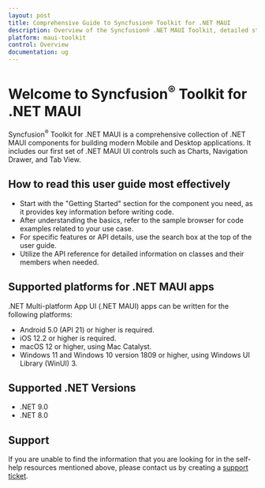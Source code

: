 ```yaml
---
layout: post
title: Comprehensive Guide to Syncfusion® Toolkit for .NET MAUI
description: Overview of the Syncfusion® .NET MAUI Toolkit, detailed steps on how to read the user guide effectively, and supported platforms
platform: maui-toolkit
control: Overview
documentation: ug
---
```


# Welcome to Syncfusion<sup>®</sup> Toolkit for .NET MAUI

Syncfusion<sup>®</sup> Toolkit for .NET MAUI is a comprehensive collection of .NET MAUI components for building modern Mobile and Desktop applications. It includes our first set of .NET MAUI UI controls such as Charts, Navigation Drawer, and Tab View.

## How to read this user guide most effectively

* Start with the "Getting Started" section for the component you need, as it provides key information before writing code.
* After understanding the basics, refer to the sample browser for code examples related to your use case.
* For specific features or API details, use the search box at the top of the user guide.
* Utilize the API reference for detailed information on classes and their members when needed.

## Supported platforms for .NET MAUI apps

.NET Multi-platform App UI (.NET MAUI) apps can be written for the following platforms:

* Android 5.0 (API 21) or higher is required.
* iOS 12.2 or higher is required.
* macOS 12 or higher, using Mac Catalyst.
* Windows 11 and Windows 10 version 1809 or higher, using Windows UI Library (WinUI) 3.

## Supported .NET Versions

* .NET 9.0
* .NET 8.0

## Support

If you are unable to find the information that you are looking for in the self-help resources mentioned above, please contact us by creating a [support ticket](https://mauitoolkit.syncfusion.com/).
